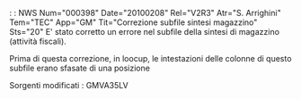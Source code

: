  :  : NWS Num="000398" Date="20100208" Rel="V2R3" Atr="S. Arrighini" Tem="TEC" App="GM" Tit="Correzione subfile sintesi magazzino" Sts="20"
E' stato corretto un errore nel subfile della sintesi di magazzino (attività fiscali).

Prima di questa correzione, in loocup, le intestazioni delle colonne di questo subfile erano sfasate di una posizione

Sorgenti modificati : 
GMVA35LV
